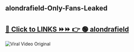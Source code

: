 
 ## alondrafield-Only-Fans-Leaked

# <h2><a href="https://clipsfans.com/alondrafield&ref=git">🔗 Click to LINKS ⏩⏩ 👉 🟢 alondrafield </a></h2>

<a href="https://clipsfans.com/alondrafield&ref=git" rel="nofollow" data-target="animated-image.originalLink"><img src="https://i.ibb.co.com/xMMVF88/686577567.gif" alt="Viral Video Original" style="max-width: 100%; display: inline-block;" data-target="animated-image.originalImage"></a>
